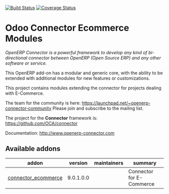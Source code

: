 [![Build Status](https://travis-ci.org/OCA/connector-ecommerce.svg?branch=9.0)](https://travis-ci.org/OCA/connector-ecommerce)
[![Coverage Status](https://coveralls.io/repos/OCA/connector-ecommerce/badge.png?branch=9.0)](https://coveralls.io/r/OCA/connector-ecommerce?branch=7.0)

Odoo Connector Ecommerce Modules
================================

*OpenERP Connector is a powerful framework to develop any kind of bi-directional connector between OpenERP (Open Source ERP) and any other software or service.*

This OpenERP add-on has a modular and generic core, with the ability to be extended with additional modules for new features or customizations.

This project contains modules extending the connector for projects dealing with E-Commerce.

The team for the community is here: https://launchpad.net/~openerp-connector-community
Please join and subscribe to the mailing list.

The project for the **Connector** framework is: https://github.com/OCA/connector

Documentation:
http://www.openerp-connector.com

[//]: # (addons)

Available addons
----------------
addon | version | maintainers | summary
--- | --- | --- | ---
[connector_ecommerce](connector_ecommerce/) | 9.0.1.0.0 |  | Connector for E-Commerce

[//]: # (end addons)
